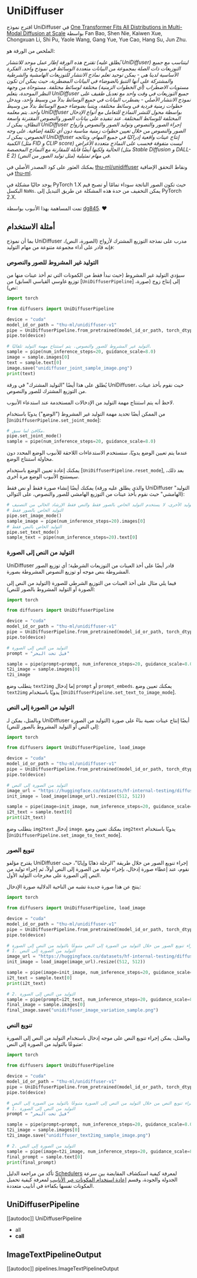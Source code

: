 # UniDiffuser

اقترح نموذج UniDiffuser في [One Transformer Fits All Distributions in Multi-Modal Diffusion at Scale](https://huggingface.co/papers/2303.06555) بواسطة Fan Bao, Shen Nie, Kaiwen Xue, Chongxuan Li, Shi Pu, Yaole Wang, Gang Yue, Yue Cao, Hang Su, Jun Zhu.

الملخص من الورقة هو:

*تقترح هذه الورقة إطار عمل موحد للانتشار (يُطلق عليه UniDiffuser) ليتناسب مع جميع التوزيعات ذات الصلة بمجموعة من البيانات متعددة الوسائط في نموذج واحد. الفكرة الأساسية لدينا هي - يمكن توحيد تعلم نماذج الانتشار للتوزيعات الهامشية والشرطية والمشتركة على أنها التنبؤ بالضوضاء في البيانات المضطربة، حيث يمكن أن تكون مستويات الاضطراب (أي الخطوات الزمنية) مختلفة لوسائط مختلفة. مستوحاة من وجهة النظر الموحدة، يتعلم UniDiffuser جميع التوزيعات في وقت واحد مع تعديل طفيف على نموذج الانتشار الأصلي - يضطرب البيانات في جميع الوسائط بدلاً من وسيط واحد، ويدخل خطوات زمنية فردية في وسائط مختلفة، ويتنبأ بضوضاء جميع الوسائط بدلاً من وسيط واحد. يتم معلمه UniDiffuser بواسطة محول للنشر النماذج للتعامل مع أنواع الإدخال المختلفة للوسائط المختلفة. عند تنفيذه على بيانات الصور والنصوص المقترنة واسعة النطاق، يمكن لـ UniDiffuser إجراء الصور والنصوص وتوليد الصور والنصوص وأزواج الصور والنصوص من خلال تعيين خطوات زمنية مناسبة دون أي تكلفة إضافية. على وجه الخصوص، يمكن لـ UniDiffuser إنتاج عينات واقعية إدراكيًا في جميع المهام، ونتائجه الكمية (مثل FID و CLIP score) ليست متفوقة فحسب على النماذج متعددة الأغراض الحالية ولكنها أيضًا قابلة للمقارنة مع النماذج المخصصة (مثل Stable Diffusion و DALL-E 2) في مهام تمثيلية (مثل توليد الصور من النص).*

يمكنك العثور على كود المصدر الأصلي في [thu-ml/unidiffuser](https://github.com/thu-ml/unidiffuser) ونقاط التحقق الإضافية في [thu-ml](https://huggingface.co/thu-ml).

<Tip warning={true}>

يوجد حاليًا مشكلة في PyTorch 1.X حيث تكون الصور الناتجة سوداء تمامًا أو تصبح قيم البكسل `NaNs`. يمكن التخفيف من حدة هذه المشكلة عن طريق التبديل إلى PyTorch 2.X.

</Tip>

تمت المساهمة بهذا الأنبوب بواسطة [dg845](https://github.com/dg845). ❤️

## أمثلة الاستخدام

بما أن نموذج UniDiffuser مدرب على نمذجة التوزيع المشترك لأزواج (الصورة، النص)، فإنه قادر على أداء مجموعة متنوعة من مهام التوليد:

### التوليد غير المشروط للصور والنصوص

سيؤدي التوليد غير المشروط (حيث نبدأ فقط من الكمونات التي تم أخذ عينات منها من توزيع غاوسي القياسي السابق) من [`UniDiffuserPipeline`] إلى إنتاج زوج (صورة، نص):

```python
import torch

from diffusers import UniDiffuserPipeline

device = "cuda"
model_id_or_path = "thu-ml/unidiffuser-v1"
pipe = UniDiffuserPipeline.from_pretrained(model_id_or_path, torch_dtype=torch.float16)
pipe.to(device)

# التوليد غير المشروط للصور والنصوص. يتم استنتاج مهمة التوليد تلقائيًا.
sample = pipe(num_inference_steps=20, guidance_scale=8.0)
image = sample.images[0]
text = sample.text[0]
image.save("unidiffuser_joint_sample_image.png")
print(text)
```

يُطلق على هذا أيضًا "التوليد المشترك" في ورقة UniDiffuser، حيث نقوم بأخذ عينات من التوزيع المشترك للصور والنصوص.

لاحظ أنه يتم استنتاج مهمة التوليد من الإدخالات المستخدمة عند استدعاء الأنبوب.

من الممكن أيضًا تحديد مهمة التوليد غير المشروط ("الوضع") يدويًا باستخدام [`UniDiffuserPipeline.set_joint_mode`]:

```python
# مكافئ لما سبق.
pipe.set_joint_mode()
sample = pipe(num_inference_steps=20, guidance_scale=8.0)
```

عندما يتم تعيين الوضع يدويًا، ستستخدم الاستدعاءات اللاحقة للأنبوب الوضع المحدد دون محاولة استنتاج الوضع.

يمكنك إعادة تعيين الوضع باستخدام [`UniDiffuserPipeline.reset_mode`], بعد ذلك، سيستنتج الأنبوب الوضع مرة أخرى.

يمكنك أيضًا إنشاء صورة فقط أو نص فقط (والذي يطلق عليه ورقة UniDiffuser "التوليد الهامشي" حيث نقوم بأخذ عينات من التوزيع الهامشي للصور والنصوص، على التوالي):

```python
# على عكس مهام التوليد الأخرى، لا يستخدم التوليد الخاص بالصور فقط والنص فقط الإرشاد الخالي من التصنيف
# التوليد الخاص بالصور فقط
pipe.set_image_mode()
sample_image = pipe(num_inference_steps=20).images[0]
# التوليد الخاص بالنص فقط
pipe.set_text_mode()
sample_text = pipe(num_inference_steps=20).text[0]
```

### التوليد من النص إلى الصورة

UniDiffuser قادر أيضًا على أخذ العينات من التوزيعات الشرطية؛ أي توزيع الصور المشروطة بنص موجه أو توزيع النصوص المشروطة بصورة.

فيما يلي مثال على أخذ العينات من التوزيع الشرطي للصورة (التوليد من النص إلى الصورة أو التوليد المشروط بالصور للنص):

```python
import torch

from diffusers import UniDiffuserPipeline

device = "cuda"
model_id_or_path = "thu-ml/unidiffuser-v1"
pipe = UniDiffuserPipeline.from_pretrained(model_id_or_path, torch_dtype=torch.float16)
pipe.to(device)

# التوليد من النص إلى الصورة
prompt = "فيل تحت البحر"

sample = pipe(prompt=prompt, num_inference_steps=20, guidance_scale=8.0)
t2i_image = sample.images[0]
t2i_image
```

يتطلب وضع `text2img` إما إدخال `prompt` أو `prompt_embeds`. يمكنك تعيين وضع `text2img` يدويًا باستخدام [`UniDiffuserPipeline.set_text_to_image_mode`].

### التوليد من الصورة إلى النص

وبالمثل، يمكن لـ UniDiffuser أيضًا إنتاج عينات نصية بناءً على صورة (التوليد من الصورة إلى النص أو التوليد المشروط بالصور للنص):

```python
import torch

from diffusers import UniDiffuserPipeline, load_image

device = "cuda"
model_id_or_path = "thu-ml/unidiffuser-v1"
pipe = UniDiffuserPipeline.from_pretrained(model_id_or_path, torch_dtype=torch.float16)
pipe.to(device)

# التوليد من الصورة إلى النص
image_url = "https://huggingface.co/datasets/hf-internal-testing/diffusers-images/resolve/main/unidiffuser/unidiffuser_example_image.jpg"
init_image = load_image(image_url).resize((512, 512))

sample = pipe(image=init_image, num_inference_steps=20, guidance_scale=8.0)
i2t_text = sample.text[0]
print(i2t_text)
```

يتطلب وضع `img2text` إدخال `image`. يمكنك تعيين وضع `img2text` يدويًا باستخدام [`UniDiffuserPipeline.set_image_to_text_mode`].

### تنويع الصور

يقترح مؤلفو UniDiffuser إجراء تنويع الصور من خلال طريقة "الرحلة ذهابًا وإيابًا"، حيث نقوم، عند إعطاء صورة إدخال، بإجراء توليد من الصورة إلى النص أولاً، ثم إجراء توليد من النص إلى الصورة على مخرجات التوليد الأول.

ينتج عن هذا صورة جديدة تشبه من الناحية الدلالية صورة الإدخال:

```python
import torch

from diffusers import UniDiffuserPipeline, load_image

device = "cuda"
model_id_or_path = "thu-ml/unidiffuser-v1"
pipe = UniDiffuserPipeline.from_pretrained(model_id_or_path, torch_dtype=torch.float16)
pipe.to(device)

# يمكن إجراء تنويع الصور من خلال التوليد من الصورة إلى النص متبوعًا بالتوليد من النص إلى الصورة:
# 1. التوليد من الصورة إلى النص
image_url = "https://huggingface.co/datasets/hf-internal-testing/diffusers-images/resolve/main/unidiffuser/unidiffuser_example_image.jpg"
init_image = load_image(image_url).resize((512, 512))

sample = pipe(image=init_image, num_inference_steps=20, guidance_scale=8.0)
i2t_text = sample.text[0]
print(i2t_text)

# 2. التوليد من النص إلى الصورة
sample = pipe(prompt=i2t_text, num_inference_steps=20, guidance_scale=8.0)
final_image = sample.images[0]
final_image.save("unidiffuser_image_variation_sample.png")
```

### تنويع النص

وبالمثل، يمكن إجراء تنويع النص على موجه إدخال باستخدام التوليد من النص إلى الصورة متبوعًا بالتوليد من الصورة إلى النص:

```python
import torch

from diffusers import UniDiffuserPipeline

device = "cuda"
model_id_or_path = "thu-ml/unidiffuser-v1"
pipe = UniDiffuserPipeline.from_pretrained(model_id_or_path, torch_dtype=torch.float16)
pipe.to(device)

# يمكن إجراء تنويع النص من خلال التوليد من النص إلى الصورة متبوعًا بالتوليد من الصورة إلى النص:
# 1. التوليد من النص إلى الصورة
prompt = "فيل تحت البحر"

sample = pipe(prompt=prompt, num_inference_steps=20, guidance_scale=8.0)
t2i_image = sample.images[0]
t2i_image.save("unidiffuser_text2img_sample_image.png")

# 2. التوليد من الصورة إلى النص
sample = pipe(image=t2i_image, num_inference_steps=20, guidance_scale=8.0)
final_prompt = sample.text[0]
print(final_prompt)
```

<Tip>

تأكد من مراجعة الدليل [Schedulers](../../using-diffusers/schedulers) لمعرفة كيفية استكشاف المقايضة بين سرعة الجدولة والجودة، وقسم [إعادة استخدام المكونات عبر الأنابيب](../../using-diffusers/loading#reuse-components-across-pipelines) لمعرفة كيفية تحميل المكونات نفسها بكفاءة في أنابيب متعددة.

</Tip>

## UniDiffuserPipeline

[[autodoc]] UniDiffuserPipeline

- all
- __call__

## ImageTextPipelineOutput

[[autodoc]] pipelines.ImageTextPipelineOutput